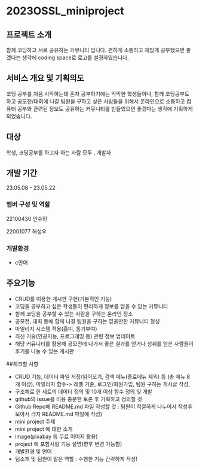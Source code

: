 # 2023OSSL_miniproject

## 프로젝트 소개
함께 코딩하고 서로 공유하는 커뮤니티 입니다. 
편하게 소통하고 재밌게 공부했으면 좋겠다는 생각에 coding space로 로고를 설정하였습니다.

## 서비스 개요 및 기획의도
코딩 공부를 처음 시작하는데 혼자 공부하기에는 막막한 학생들이나,
함께 코딩공부도 하고 공모전/대회에 나갈 팀원을 구하고 싶은 사람들을 위해서
온라인으로 소통하고 컴퓨터 공부와 관련된 정보도 공유하는 커뮤니티를 만들었으면 좋겠다는 생각에 기획하게 되었습니다.

## 대상
학생, 코딩공부를 하고자 하는 사람 모두 , 개발자
## 개발 기간
23.05.08 - 23.05.22

### 멤버 구성 및 역할
22100430 안수민

22001077 허성우

### 개발환경
- c언어

## 주요기능
- CRUD를 이용한 게시판 구현(기본적인 기능)
- 코딩을 공부하고 싶은 학생들이 편리하게 정보를 얻을 수 있는 커뮤니티
- 함께 코딩을 공부할 수 있는 사람을 구하는 온라인 장소
- 공모전, 대회 등에 함께 나갈 팀원을 구하는 믿을만한 커뮤니티 형성 
- 마일리지 시스템 적용(흥미, 동기부여)
- 최신 기술(인공지능, 프로그래밍 등) 관련 정보 업데이트
- 해당 커뮤니티를 활용해 공모전에 나가서 좋은 결과를 얻거나 성취를 얻은 사람들이 후기를 나눌 수 있는 게시판

##체크할 사항
- CRUD 기능, 데이터 파일 저장/읽어오기, 검색 메뉴(종료메뉴 제외) 등 (총 메뉴 8개 이상), 마일리지 함수-> 레벨 기준, 로그인/회원가입, 팀원 구하는 게시글 작성,  
- 구조체로 한 세트의 데이터 정의 및 10개 이상 함수 정의 및 개발
- github의 issue를 이용 충분한 토론 후 기획하고 정의할 것
- Github Repo에 README.md 파일 작성할 것 : 팀원이 적절하게 나누어서 작성후 모아서 각자 README.md 파일에 작성)
- mini project 주제
- mini project 에 대한 소개
- image(pixabay 등 무료 이미지 활용)
- project 에 포함시킬 기능 설명(향후 변경 가능함)
- 개발환경 및 언어
- 팀소개 및 팀원이 맡은 역할 : 수행한 기능 간략하게 작성!
